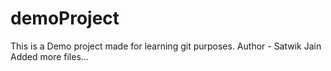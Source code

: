 # demoProject
This is a Demo project made for learning git purposes.
Author - Satwik Jain
Added more files...